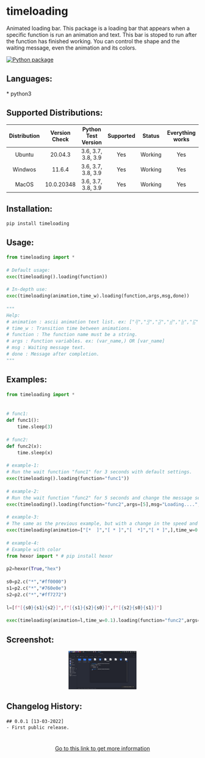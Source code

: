 <h1>timeloading</h1>

<p>Animated loading bar. This package is a loading bar that appears when a specific function is run an animation and text. This bar is stoped to run after the function has finished working. You can control the shape and the waiting message, even the animation and its colors.</p>

[![Python package](https://github.com/yasserbdj96/timeloading/actions/workflows/python-app.yml/badge.svg?branch=main)](https://github.com/yasserbdj96/timeloading/actions/workflows/python-app.yml)

<h2>Languages:</h2>
* python3

<h2>Supported Distributions:</h2>

| Distribution | Version Check     | Python Test Version | Supported | Status  | Everything works |
| :----------: | :---------------: | :-----------------: | :-------: | :----:  | :--------------: |
| Ubuntu       | 20.04.3           | 3.6, 3.7, 3.8, 3.9  | Yes       | Working | Yes              |
| Windwos      | 11.6.4            | 3.6, 3.7, 3.8, 3.9  | Yes       | Working | Yes              |
| MacOS        | 10.0.20348        | 3.6, 3.7, 3.8, 3.9  | Yes       | Working | Yes              |

<h2>Installation:</h2>

```
pip install timeloading
```

<h2>Usage:</h2>

```python
from timeloading import *

# Default usage:
exec(timeloading().loading(function))

# In-depth use:
exec(timeloading(animation,time_w).loading(function,args,msg,done))

"""
Help:
# animation : ascii animation text list. ex: ["⢿","⣻","⣽","⣾","⣷","⣯","⣟","⡿"] OR "⢿⣻⣽⣾⣷⣯⣟⡿"
# time_w : Transition time between animations.
# function : The function name must be a string.
# args : Function variables. ex: (var_name,) OR [var_name]
# msg : Waiting message text.
# done : Message after completion.
"""
```

<h2>Examples:</h2>

```python
from timeloading import *


# func1:
def func1():
    time.sleep(3)

# func2:
def func2(x):
    time.sleep(x)

# example-1:
# Run the wait function "func1" for 3 seconds with default settings.
exec(timeloading().loading(function="func1"))

# example-2:
# Run the wait function "func2" for 5 seconds and change the message settings.
exec(timeloading().loading(function="func2",args=[5],msg="Loading....",done="ok"))

# example-3:
# The same as the previous example, but with a change in the speed and shape of the animation.
exec(timeloading(animation=["[*  ]","[ * ]","[  *]","[ * ]",],time_w=0.1).loading(function="func2",args=[5],msg="Loading....",done="ok"))

# example-4:
# Example with color
from hexor import * # pip install hexor

p2=hexor(True,"hex")

s0=p2.c("*","#ff0000")
s1=p2.c("*","#760e0e")
s2=p2.c("*","#ff7272")

l=[f"[{s0}{s1}{s2}]",f"[{s1}{s2}{s0}]",f"[{s2}{s0}{s1}]"]

exec(timeloading(animation=l,time_w=0.1).loading(function="func2",args=[5],msg="Loading....",done="ok"))
```

<h2>Screenshot:</h2>

<div align="center">
    <a href="https://raw.githubusercontent.com/yasserbdj96/timeloading/main/screenshot/screenshot_1.png">
        <img alt="yasserbdj96" height="100" src="https://raw.githubusercontent.com/yasserbdj96/timeloading/main/screenshot/screenshot_1.png">
    </a>
</div>

<h2>Changelog History:</h2>

```
## 0.0.1 [13-03-2022]
- First public release.
```

<h1></h1> 

<div align="center">
    <a href="http://yasserbdj96.github.io/">Go to this link to get more information</a>
    <br>
    <a href="https://github.com/yasserbdj96/imbot" align="center">
        <img align="center"  alt="" src="https://visitor-badge.laobi.icu/badge?page_id=yasserbdj96.timeloading">
    </a>
</div>